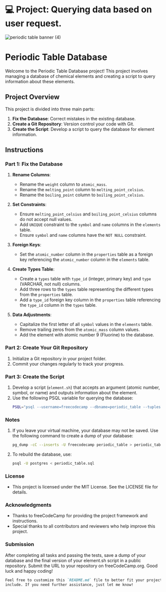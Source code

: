 # 💻 Project: Querying data based on user request.

![periodic table banner (4)](https://user-images.githubusercontent.com/88495091/209232470-e7d902b6-0ceb-407e-b3ba-7f3042655162.png)

# Periodic Table Database

Welcome to the Periodic Table Database project! This project involves managing a database of chemical elements and creating a script to query information about these elements.

## Project Overview

This project is divided into three main parts:

1. **Fix the Database**: Correct mistakes in the existing database.
2. **Create a Git Repository**: Version control your code with Git.
3. **Create the Script**: Develop a script to query the database for element information.

## Instructions

### Part 1: Fix the Database

1. **Rename Columns**:
   - Rename the `weight` column to `atomic_mass`.
   - Rename the `melting_point` column to `melting_point_celsius`.
   - Rename the `boiling_point` column to `boiling_point_celsius`.

2. **Set Constraints**:
   - Ensure `melting_point_celsius` and `boiling_point_celsius` columns do not accept null values.
   - Add `UNIQUE` constraint to the `symbol` and `name` columns in the `elements` table.
   - Ensure `symbol` and `name` columns have the `NOT NULL` constraint.

3. **Foreign Keys**:
   - Set the `atomic_number` column in the `properties` table as a foreign key referencing the `atomic_number` column in the `elements` table.

4. **Create Types Table**:
   - Create a `types` table with `type_id` (integer, primary key) and `type` (VARCHAR, not null) columns.
   - Add three rows to the `types` table representing the different types from the `properties` table.
   - Add a `type_id` foreign key column in the `properties` table referencing the `type_id` column in the `types` table.

5. **Data Adjustments**:
   - Capitalize the first letter of all `symbol` values in the `elements` table.
   - Remove trailing zeros from the `atomic_mass` column values.
   - Add the element with atomic number 9 (Fluorine) to the database.

### Part 2: Create Your Git Repository

1. Initialize a Git repository in your project folder.
2. Commit your changes regularly to track your progress.

### Part 3: Create the Script

1. Develop a script (`element.sh`) that accepts an argument (atomic number, symbol, or name) and outputs information about the element.
2. Use the following PSQL variable for querying the database:
   ```bash
   PSQL="psql --username=freecodecamp --dbname=periodic_table --tuples-only -c"

### Notes

1. If you leave your virtual machine, your database may not be saved. Use the following command to create a dump of your database:
   ```bash
   pg_dump -cC --inserts -U freecodecamp periodic_table > periodic_table.sql
2. To rebuild the database, use:
   ```sh
   psql -U postgres < periodic_table.sql

### License

- This project is licensed under the MIT License. See the LICENSE file for details.

### Acknowledgments

- Thanks to freeCodeCamp for providing the project framework and instructions.
- Special thanks to all contributors and reviewers who help improve this project.

### Submission

 After completing all tasks and passing the tests, save a dump of your database and the final version of your element.sh script 
 in a public repository. Submit the URL to your repository on freeCodeCamp.org.
 Good luck and happy coding!
 ```md
 Feel free to customize this `README.md` file to better fit your project's specifics and any additional details you want to
 include. If you need further assistance, just let me know!


